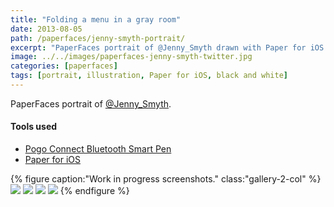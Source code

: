 ```yaml
---
title: "Folding a menu in a gray room"
date: 2013-08-05
path: /paperfaces/jenny-smyth-portrait/
excerpt: "PaperFaces portrait of @Jenny_Smyth drawn with Paper for iOS on an iPad."
image: ../../images/paperfaces-jenny-smyth-twitter.jpg
categories: [paperfaces]
tags: [portrait, illustration, Paper for iOS, black and white]
---
```


PaperFaces portrait of [@Jenny_Smyth](https://twitter.com/Jenny_Smyth).

#### Tools used

- [Pogo Connect Bluetooth Smart Pen](https://www.amazon.com/gp/product/B009K448L4/ref=as_li_ss_tl?ie=UTF8&camp=1789&creative=390957&creativeASIN=B009K448L4&linkCode=as2&tag=mademist-20)
- [Paper for iOS](https://paper.bywetransfer.com/)

{% figure caption:"Work in progress screenshots." class:"gallery-2-col" %}
[![](../../images/paperfaces-jenny-smyth-process-1-600.jpg)](../../images/paperfaces-jenny-smyth-process-1-lg.jpg)
[![](../../images/paperfaces-jenny-smyth-process-2-600.jpg)](../../images/paperfaces-jenny-smyth-process-2-lg.jpg)
[![](../../images/paperfaces-jenny-smyth-process-3-600.jpg)](../../images/paperfaces-jenny-smyth-process-3-lg.jpg)
[![](../../images/paperfaces-jenny-smyth-process-4-600.jpg)](../../images/paperfaces-jenny-smyth-process-4-lg.jpg)
{% endfigure %}
